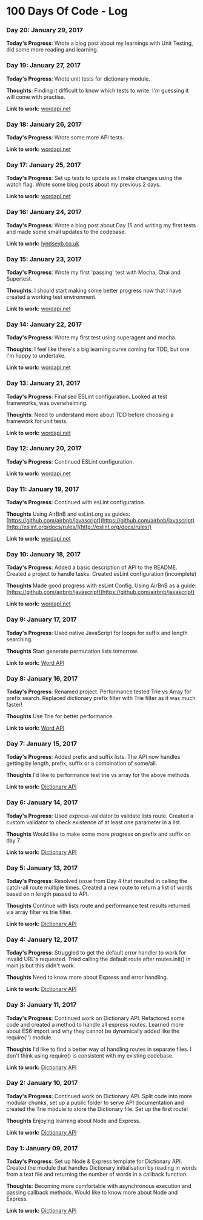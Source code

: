 # 100 Days Of Code - Log

### Day 20: January 29, 2017

**Today's Progress**: Wrote a blog post about my learnings with Unit Testing, did some more reading and learning.

### Day 19: January 27, 2017

**Today's Progress**: Wrote unit tests for dictionary module.

**Thoughts**: Finding it difficult to know which tests to write. I'm guessing it will come with practise.

**Link to work:** [wordapi.net](https://github.com/lyndseybrowning/wordapi.net)

### Day 18: January 26, 2017

**Today's Progress**: Wrote some more API tests.

**Link to work:** [wordapi.net](https://github.com/lyndseybrowning/wordapi.net)

### Day 17: January 25, 2017

**Today's Progress**: Set up tests to update as I make changes using the watch flag. Wrote some blog posts about my previous 2 days.

**Link to work:** [wordapi.net](https://github.com/lyndseybrowning/wordapi.net)

### Day 16: January 24, 2017

**Today's Progress**: Wrote a blog post about Day 15 and writing my first tests and made some small updates to the codebase.

**Link to work:** [lyndseyb.co.uk](http://lyndseyb.co.uk/posts/100-days-of-code-day-15)

### Day 15: January 23, 2017

**Today's Progress**: Wrote my first 'passing' test with Mocha, Chai and Supertest.

**Thoughts**: I should start making some better progress now that I have created a working test environment.

**Link to work:** [wordapi.net](https://github.com/lyndseybrowning/wordapi.net)

### Day 14: January 22, 2017

**Today's Progress**: Wrote my first test using superagent and mocha.

**Thoughts**: I feel like there's a big learning curve coming for TDD, but one I'm happy to undertake.

**Link to work:** [wordapi.net](https://github.com/lyndseybrowning/wordapi.net)

### Day 13: January 21, 2017

**Today's Progress**: Finalised ESLint configuration. Looked at test frameworks, was overwhelming.

**Thoughts**: Need to understand more about TDD before choosing a framework for unit tests.

**Link to work:** [wordapi.net](https://github.com/lyndseybrowning/wordapi.net)

### Day 12: January 20, 2017

**Today's Progress**: Continued ESLint configuration.

**Link to work:** [wordapi.net](https://github.com/lyndseybrowning/wordapi.net)

### Day 11: January 19, 2017

**Today's Progress**: Continued with esLint configuration.

**Thoughts** Using AirBnB and esLint.org as guides: [https://github.com/airbnb/javascript](https://github.com/airbnb/javascript)
[http://eslint.org/docs/rules/](http://eslint.org/docs/rules/)

**Link to work:** [wordapi.net](https://github.com/lyndseybrowning/wordapi.net)

### Day 10: January 18, 2017

**Today's Progress**: Added a basic description of API to the README. Created a project to handle tasks. Created esLint configuration (incomplete)

**Thoughts** Made good progress with esLint Config. Using AirBnB as a guide: [https://github.com/airbnb/javascript](https://github.com/airbnb/javascript)

**Link to work:** [wordapi.net](https://github.com/lyndseybrowning/wordapi.net)

### Day 9: January 17, 2017

**Today's Progress**: Used native JavaScript for loops for suffix and length searching.

**Thoughts** Start generate permutation lists tomorrow.

**Link to work:** [Word API](https://github.com/lyndseybrowning/word-api)

### Day 8: January 16, 2017

**Today's Progress**: Renamed project. Performance tested Trie vs Array for prefix search. Replaced dictionary prefix filter with Trie filter as it was much faster!

**Thoughts** Use Trie for better performance.

**Link to work:** [Word API](https://github.com/lyndseybrowning/word-api)

### Day 7: January 15, 2017

**Today's Progress**: Added prefix and suffix lists. The API now handles getting by length, prefix, suffix or a combination of some/all.

**Thoughts** I'd like to performance test trie vs array for the above methods.

**Link to work:** [Dictionary API](https://github.com/lyndseybrowning/dictionary-api)

### Day 6: January 14, 2017

**Today's Progress**: Used express-validator to validate lists route. Created a custom validator to check existence of at least one parameter in a list.

**Thoughts** Would like to make some more progress on prefix and suffix on day 7.

**Link to work:** [Dictionary API](https://github.com/lyndseybrowning/dictionary-api)

### Day 5: January 13, 2017

**Today's Progress**: Resolved issue from Day 4 that resulted in calling the catch-all route multiple times. Created a new route to return a list of words based on n length passed to API.

**Thoughts** Continue with lists route and performance test results returned via array filter vs trie filter.

**Link to work:** [Dictionary API](https://github.com/lyndseybrowning/dictionary-api)

### Day 4: January 12, 2017

**Today's Progress**: Struggled to get the default error handler to work for invalid URL's requested. Tried calling the default route after routes.init() in main.js but this didn't work.

**Thoughts** Need to know more about Express and error handling.

**Link to work:** [Dictionary API](https://github.com/lyndseybrowning/dictionary-api)

### Day 3: January 11, 2017

**Today's Progress**: Continued work on Dictionary API. Refactored some code and created a method to handle all express routes. Learned more about ES6 import and why they cannot be dynamically added like the require('') module.

**Thoughts** I'd like to find a better way of handling routes in separate files. I don't think using require() is consistent with my existing codebase.

**Link to work:** [Dictionary API](https://github.com/lyndseybrowning/dictionary-api)

### Day 2: January 10, 2017

**Today's Progress**: Continued work on Dictionary API. Split code into more modular chunks, set up a public folder to serve API documentation and created the Trie module to store the Dictionary file. Set up the first route!

**Thoughts** Enjoying learning about Node and Express.

**Link to work:** [Dictionary API](https://github.com/lyndseybrowning/dictionary-api)

### Day 1: January 09, 2017

**Today's Progress**: Set up Node & Express template for Dictionary API. Created the module that handles Dictionary initialisation by reading in words from a text file and returning the number of words in a callback function.

**Thoughts:** Becoming more comfortable with asynchronous execution and passing callback methods. Would like to know more about Node and Express.

**Link to work:** [Dictionary API](https://github.com/lyndseybrowning/dictionary-api)

